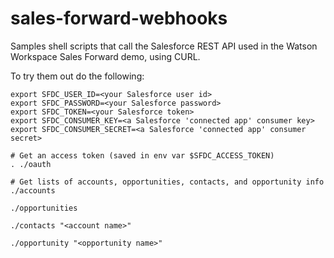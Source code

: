 # sales-forward-webhooks

Samples shell scripts that call the Salesforce REST API used in the Watson
Workspace Sales Forward demo, using CURL.

To try them out do the following:

```
export SFDC_USER_ID=<your Salesforce user id>
export SFDC_PASSWORD=<your Salesforce password>
export SFDC_TOKEN=<your Salesforce token>
export SFDC_CONSUMER_KEY=<a Salesforce 'connected app' consumer key>
export SFDC_CONSUMER_SECRET=<a Salesforce 'connected app' consumer secret>

# Get an access token (saved in env var $SFDC_ACCESS_TOKEN)
. ./oauth

# Get lists of accounts, opportunities, contacts, and opportunity info
./accounts

./opportunities

./contacts "<account name>"

./opportunity "<opportunity name>"
```

